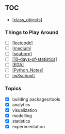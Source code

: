 ## TOC
- [[class_objects]](https://github.com/krystinli/code_snippet_collection/blob/master/class_objects.md)

### Things to Play Around
- [ ] [[leetcode]](https://leetcode.com/)
- [ ] [[medium]](https://medium.com/)
- [ ] [[seaborn]](https://seaborn.pydata.org/tutorial.html)
- [ ] [[10-days-of-statistics]](https://www.hackerrank.com/domains/tutorials/10-days-of-statistics)
- [ ] [[EDA]](https://towardsdatascience.com/a-gentle-introduction-to-exploratory-data-analysis-f11d843b8184)
- [ ] [[Python_Notes]](https://github.com/krystinli/Learnings/blob/master/01_Python.md)
- [ ] [[w3school]](https://www.w3schools.com/python/python_classes.asp)

### Topics
- [x] building packages/tools
- [x] analytics
- [x] visualization
- [x] modelling
- [x] statistics
- [x] experimentation 

